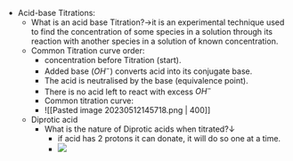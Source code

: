 -   Acid-base Titrations:
	- What is an acid base Titration?→it is an experimental technique used to find the concentration of some species in a solution through its reaction with another species in a solution of known concentration.
	- Common Titration curve order:
		- concentration before Titration (start).
		- Added base ($OH^-$) converts acid into its conjugate base.
		- The acid is neutralised by the base (equivalence point).
		- There is no acid left to react with excess $OH^-$
        - Common titration curve:
	    -   ![[Pasted image 20230512145718.png | 400]] 
    -   Diprotic acid
        -   What is the nature of Diprotic acids when titrated?↓
            -   if acid has 2 protons it can donate, it will do so one at a time.
            -   ![](local:///Users/aidandougherty/remnote/remnote-63fc0cd735d23643c0cb7b2a/files/Ge-WAB7SIK9uQu056aJdmpkxbjSnS_I5TliUOmgrek4w52RuIkcQdNpWW_J1u6E5zxPb-l8nq2r4us7rZsv7FUQdyeiG28IVtIqL-iQakdSz_MCGr15zlNQA2UorxBhZ.jpeg)